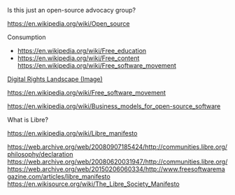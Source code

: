 Is this just an open-source advocacy group?


https://en.wikipedia.org/wiki/Open_source

Consumption
- https://en.wikipedia.org/wiki/Free_education
- https://en.wikipedia.org/wiki/Free_content
https://en.wikipedia.org/wiki/Free_software_movement

[Digital Rights Landscape (Image)](https://upload.wikimedia.org/wikipedia/commons/c/ca/Open_rights_group.jpg)


https://en.wikipedia.org/wiki/Free_software_movement




https://en.wikipedia.org/wiki/Business_models_for_open-source_software



What is Libre?

https://en.wikipedia.org/wiki/Libre_manifesto

https://web.archive.org/web/20080907185424/http://communities.libre.org/philosophy/declaration
https://web.archive.org/web/20080620031947/http://communities.libre.org/
https://web.archive.org/web/20150206060334/http://www.freesoftwaremagazine.com/articles/libre_manifesto
https://en.wikisource.org/wiki/The_Libre_Society_Manifesto
